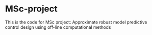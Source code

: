 # MSc-project
This is the code for MSc project: Approximate robust model predictive control design using off-line computational methods
